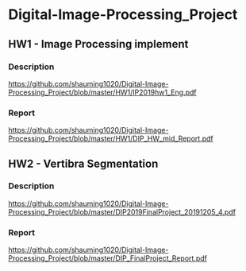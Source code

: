 # Digital-Image-Processing_Project
## HW1 - Image Processing implement
### Description
https://github.com/shauming1020/Digital-Image-Processing_Project/blob/master/HW1/IP2019hw1_Eng.pdf

### Report
https://github.com/shauming1020/Digital-Image-Processing_Project/blob/master/HW1/DIP_HW_mid_Report.pdf

## HW2 - Vertibra Segmentation
### Description
https://github.com/shauming1020/Digital-Image-Processing_Project/blob/master/DIP2019FinalProject_20191205_4.pdf

### Report
https://github.com/shauming1020/Digital-Image-Processing_Project/blob/master/DIP_FinalProject_Report.pdf

